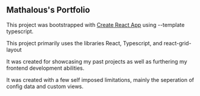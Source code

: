 ## Mathalous's Portfolio

This project was bootstrapped with [Create React App](https://github.com/facebook/create-react-app) using --template typescript.

This project primarily uses the libraries React, Typescript, and 
react-grid-layout

It was created for showcasing my past projects as well as furthering my frontend development abilities.

It was created with a few self imposed limitations, mainly the seperation of config data and custom views.

